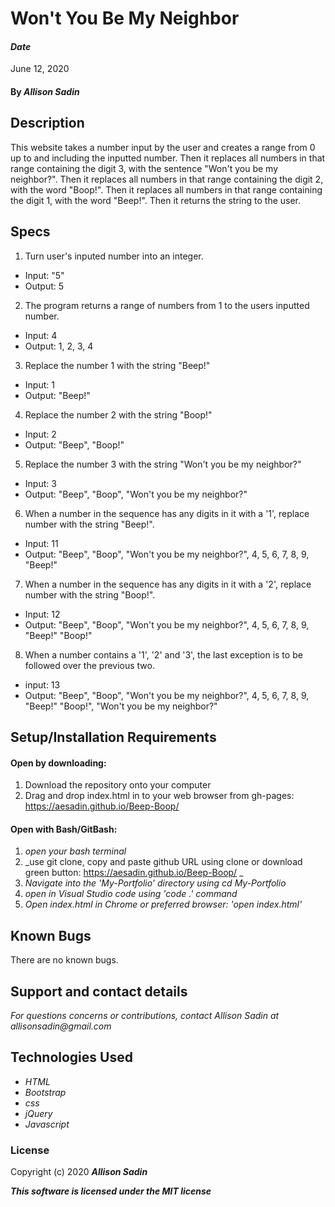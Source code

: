 # Won't You Be My Neighbor

#### _Date_ 
June 12, 2020

#### By _Allison Sadin_

## Description

This website takes a number input by the user and creates a range from 0 up to and including the inputted number. Then it replaces all numbers in that range containing the digit 3, with the sentence "Won't you be my neighbor?". Then it replaces all numbers in that range containing the digit 2, with the word "Boop!". Then it replaces all numbers in that range containing the digit 1, with the word "Beep!". Then it returns the string to the user.

## Specs
1. Turn user's inputed number into an integer.
  * Input: "5"
  * Output: 5

2. The program returns a range of numbers from 1 to the users inputted number.
  * Input: 4
  * Output: 1, 2, 3, 4

3. Replace the number 1 with the string "Beep!"
  * Input: 1
  * Output: "Beep!"

4. Replace the number 2 with the string "Boop!"
  * Input: 2
  * Output: "Beep", "Boop!"

5. Replace the number 3 with the string "Won't you be my neighbor?"
  * Input: 3
  * Output: "Beep", "Boop", "Won't you be my neighbor?"

6. When a number in the sequence has any digits in it with a '1', replace number with the string "Beep!".
  * Input: 11
  * Output: "Beep", "Boop", "Won't you be my neighbor?", 4, 5, 6, 7, 8, 9, "Beep!"

7. When a number in the sequence has any digits in it with a '2', replace number with the string "Boop!". 
  * Input: 12
  * Output: "Beep", "Boop", "Won't you be my neighbor?", 4, 5, 6, 7, 8, 9, "Beep!" "Boop!"

8. When a number contains a '1', '2' and '3', the last exception is to be followed over the previous two.
  * input: 13
  * Output: "Beep", "Boop", "Won't you be my neighbor?", 4, 5, 6, 7, 8, 9, "Beep!" "Boop!", "Won't you be my neighbor?"



## Setup/Installation Requirements

#### Open by downloading:
1. Download the repository onto your computer
2. Drag and drop index.html in to your web browser from gh-pages:  https://aesadin.github.io/Beep-Boop/

#### Open with Bash/GitBash:
1. _open your bash terminal_
2. _use git clone, copy and paste github URL using clone or download green button:  https://aesadin.github.io/Beep-Boop/ _
3. _Navigate into the 'My-Portfolio' directory using cd My-Portfolio_
4. _open in Visual Studio code using 'code .' command_
5. _Open index.html in Chrome or preferred browser: 'open index.html'_


## Known Bugs

There are no known bugs.


## Support and contact details

_For questions concerns or contributions, contact Allison Sadin
at allisonsadin@gmail.com_

## Technologies Used

* _HTML_
* _Bootstrap_
* _css_
* _jQuery_
* _Javascript_

### License

Copyright (c) 2020 **_Allison Sadin_**

**_This software is licensed under the MIT license_**
